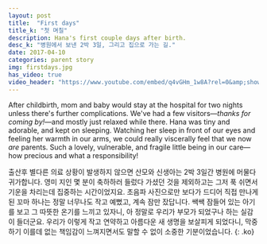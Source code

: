 ```yaml
---
layout: post
title:  "First days"
title_k: "첫 며칠"
description: Hana's first couple days after birth.
desc_k: "병원에서 보낸 2박 3일, 그리고 집으로 가는 길."
date: 2017-04-10
categories: parent story
img: firstdays.jpg
has_video: true
video_header: "https://www.youtube.com/embed/q4vGHm_1w8A?rel=0&amp;showinfo=0"
---
```

After childbirth, mom and baby would stay at the hospital for two nights unless there's further complications. We've had a few visitors&mdash;_thanks for coming by!_&mdash;and mostly just relaxed while there. Hana was tiny and adorable, and kept on sleeping. Watching her sleep in front of our eyes and feeling her warmth in our arms, we could really viscerally feel that we now _are_ parents. Such a lovely, vulnerable, and fragile little being in our care&mdash;how precious and what a responsibility!

출산후 별다른 의료 상황이 발생하지 않으면 산모와 신생아는 2박 3일간 병원에 머물다 귀가합니다. 영미 지인 몇 분이 축하하러 들렀다 가셨던 것을 제외하고는 그저 푹 쉬면서 기운을 차리는데 집중하는 시간이었지요. 초음파 사진으로만 보다가 드디어 직접 만나게 된 꼬마 하나는 정말 너무나도 작고 예뻤고, 계속 잠만 잤답니다. 쌕쌕 잠들어 있는 아기를 보고 그 따뜻한 온기를 느끼고 있자니, 아 정말로 우리가 부모가 되었구나 하는 실감이 들더군요. 우리가 이렇게 작고 연약하고 아름다운 새 생명을 보살피게 되었다니, 막중하기 이를데 없는 책임감이 느껴지면서도 말할 수 없이 소중한 기분이었습니다.
{: .ko}
